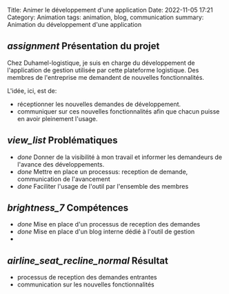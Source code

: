 Title: Animer le développement d'une application
Date: 2022-11-05 17:21
Category: Animation
tags: animation, blog, communication
summary: Animation du développement d'une application

## <i class="medium material-icons">assignment</i> Présentation du projet

Chez Duhamel-logistique, je suis en charge du développement de l'application de gestion utilisée par cette plateforme
logistique. Des membres de l'entreprise me demandent de nouvelles fonctionnalités.

L'idée, ici, est de: 
- réceptionner les nouvelles demandes de développement. 
- communiquer sur ces nouvelles fonctionnalités afin que chacun puisse en avoir pleinement l'usage.


## <i class="medium material-icons">view_list</i> Problématiques

 - <i class="tiny material-icons">done</i> Donner de la visibilité à mon travail et informer les demandeurs de l'avance 
des développements.
 - <i class="tiny material-icons">done</i> Mettre en place un processus: reception de demande, communication de l'avancement
 - <i class="tiny material-icons">done</i> Faciliter l'usage de l'outil par l'ensemble des membres 

## <i class="medium material-icons">brightness_7</i> Compétences 

- <i class="tiny material-icons">done</i> Mise en place d'un processus de reception des demandes
- <i class="tiny material-icons">done</i> Mise en place d'un blog interne dédié à l'outil de gestion
- 
## <i class="medium material-icons">airline_seat_recline_normal</i> Résultat

- processus de reception des demandes entrantes
- communication sur les nouvelles fonctionnalités
